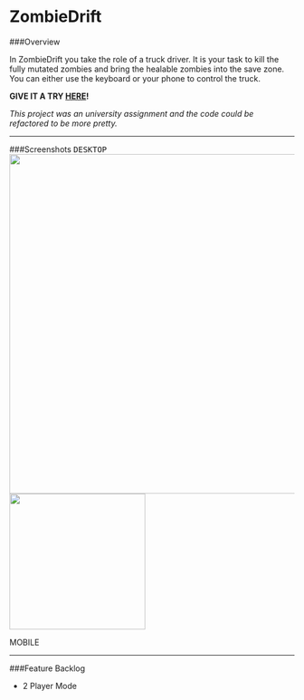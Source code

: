 # ZombieDrift

###Overview

In ZombieDrift you take the role of a truck driver. It is your task to kill the fully mutated zombies and bring the healable zombies into the save zone. You can either use the keyboard or your phone to control the truck.

**GIVE IT A TRY [HERE](http://mobilecomputingwebsite.azurewebsites.net)!**

*This project was an university assignment and the code could be refactored to be more pretty.*

----------

###Screenshots
<kbd width="70%">
DESKTOP
<img src="http://tobias-roeddiger.com/assets/images/MCdesktop.png" width="600px"/>
</kbd>
<kbd width="30%">
<img src="http://tobias-roeddiger.com/assets/images/MCphone.png" width="240px"/>
<div>MOBILE</div>
</kbd>

----------

###Feature Backlog
- 2 Player Mode
